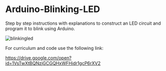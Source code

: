 # Arduino-Blinking-LED
Step by step instructions with explanations to construct an LED circuit and program it to blink using Arduino.

![blinkingled](https://user-images.githubusercontent.com/39010672/42415414-fc623a74-8212-11e8-958b-dbe5902af3b2.JPG)

For curriculum and code use the following link:

https://drive.google.com/open?id=1VsTwXtBQNzjGCGQHxWFHidr1gcP6rXV2
